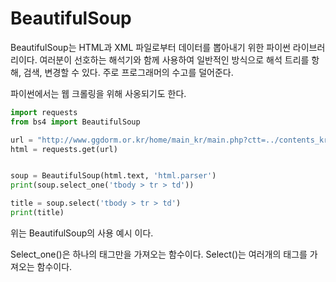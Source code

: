 # BeautifulSoup

BeautifulSoup는 HTML과 XML 파일로부터 데이터를 뽑아내기 위한 파이썬 라이브러리이다. 여러분이 선호하는 해석기와 함께 사용하여 일반적인 방식으로 해석 트리를 항해, 검색, 변경할 수 있다. 주로 프로그래머의 수고를 덜어준다. 

파이썬에서는 웹 크롤링을 위해 사옹되기도 한다.

``` python
import requests
from bs4 import BeautifulSoup

url = "http://www.ggdorm.or.kr/home/main_kr/main.php?ctt=../contents_kr/m_5_5&mc=1|5|1"
html = requests.get(url)


soup = BeautifulSoup(html.text, 'html.parser')
print(soup.select_one('tbody > tr > td'))

title = soup.select('tbody > tr > td')
print(title)
```

위는 BeautifulSoup의 사용 예시 이다.

Select_one()은 하나의 태그만을 가져오는 함수이다. Select()는 여러개의 태그를 가져오는 함수이다.